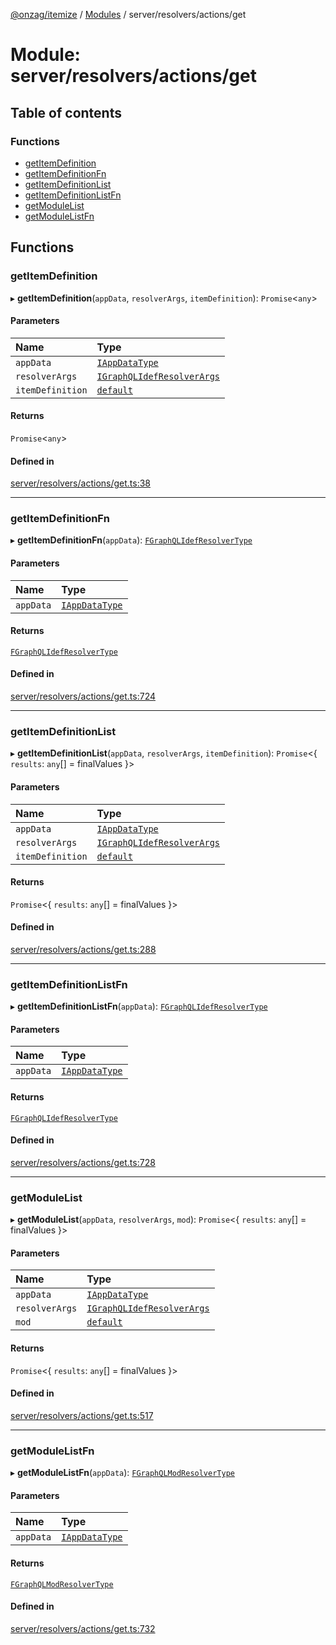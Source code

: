 [@onzag/itemize](../README.md) / [Modules](../modules.md) / server/resolvers/actions/get

# Module: server/resolvers/actions/get

## Table of contents

### Functions

- [getItemDefinition](server_resolvers_actions_get.md#getitemdefinition)
- [getItemDefinitionFn](server_resolvers_actions_get.md#getitemdefinitionfn)
- [getItemDefinitionList](server_resolvers_actions_get.md#getitemdefinitionlist)
- [getItemDefinitionListFn](server_resolvers_actions_get.md#getitemdefinitionlistfn)
- [getModuleList](server_resolvers_actions_get.md#getmodulelist)
- [getModuleListFn](server_resolvers_actions_get.md#getmodulelistfn)

## Functions

### getItemDefinition

▸ **getItemDefinition**(`appData`, `resolverArgs`, `itemDefinition`): `Promise`<`any`\>

#### Parameters

| Name | Type |
| :------ | :------ |
| `appData` | [`IAppDataType`](../interfaces/server.IAppDataType.md) |
| `resolverArgs` | [`IGraphQLIdefResolverArgs`](../interfaces/base_Root_gql.IGraphQLIdefResolverArgs.md) |
| `itemDefinition` | [`default`](../classes/base_Root_Module_ItemDefinition.default.md) |

#### Returns

`Promise`<`any`\>

#### Defined in

[server/resolvers/actions/get.ts:38](https://github.com/onzag/itemize/blob/5c2808d3/server/resolvers/actions/get.ts#L38)

___

### getItemDefinitionFn

▸ **getItemDefinitionFn**(`appData`): [`FGraphQLIdefResolverType`](base_Root_gql.md#fgraphqlidefresolvertype)

#### Parameters

| Name | Type |
| :------ | :------ |
| `appData` | [`IAppDataType`](../interfaces/server.IAppDataType.md) |

#### Returns

[`FGraphQLIdefResolverType`](base_Root_gql.md#fgraphqlidefresolvertype)

#### Defined in

[server/resolvers/actions/get.ts:724](https://github.com/onzag/itemize/blob/5c2808d3/server/resolvers/actions/get.ts#L724)

___

### getItemDefinitionList

▸ **getItemDefinitionList**(`appData`, `resolverArgs`, `itemDefinition`): `Promise`<{ `results`: `any`[] = finalValues }\>

#### Parameters

| Name | Type |
| :------ | :------ |
| `appData` | [`IAppDataType`](../interfaces/server.IAppDataType.md) |
| `resolverArgs` | [`IGraphQLIdefResolverArgs`](../interfaces/base_Root_gql.IGraphQLIdefResolverArgs.md) |
| `itemDefinition` | [`default`](../classes/base_Root_Module_ItemDefinition.default.md) |

#### Returns

`Promise`<{ `results`: `any`[] = finalValues }\>

#### Defined in

[server/resolvers/actions/get.ts:288](https://github.com/onzag/itemize/blob/5c2808d3/server/resolvers/actions/get.ts#L288)

___

### getItemDefinitionListFn

▸ **getItemDefinitionListFn**(`appData`): [`FGraphQLIdefResolverType`](base_Root_gql.md#fgraphqlidefresolvertype)

#### Parameters

| Name | Type |
| :------ | :------ |
| `appData` | [`IAppDataType`](../interfaces/server.IAppDataType.md) |

#### Returns

[`FGraphQLIdefResolverType`](base_Root_gql.md#fgraphqlidefresolvertype)

#### Defined in

[server/resolvers/actions/get.ts:728](https://github.com/onzag/itemize/blob/5c2808d3/server/resolvers/actions/get.ts#L728)

___

### getModuleList

▸ **getModuleList**(`appData`, `resolverArgs`, `mod`): `Promise`<{ `results`: `any`[] = finalValues }\>

#### Parameters

| Name | Type |
| :------ | :------ |
| `appData` | [`IAppDataType`](../interfaces/server.IAppDataType.md) |
| `resolverArgs` | [`IGraphQLIdefResolverArgs`](../interfaces/base_Root_gql.IGraphQLIdefResolverArgs.md) |
| `mod` | [`default`](../classes/base_Root_Module.default.md) |

#### Returns

`Promise`<{ `results`: `any`[] = finalValues }\>

#### Defined in

[server/resolvers/actions/get.ts:517](https://github.com/onzag/itemize/blob/5c2808d3/server/resolvers/actions/get.ts#L517)

___

### getModuleListFn

▸ **getModuleListFn**(`appData`): [`FGraphQLModResolverType`](base_Root_gql.md#fgraphqlmodresolvertype)

#### Parameters

| Name | Type |
| :------ | :------ |
| `appData` | [`IAppDataType`](../interfaces/server.IAppDataType.md) |

#### Returns

[`FGraphQLModResolverType`](base_Root_gql.md#fgraphqlmodresolvertype)

#### Defined in

[server/resolvers/actions/get.ts:732](https://github.com/onzag/itemize/blob/5c2808d3/server/resolvers/actions/get.ts#L732)
